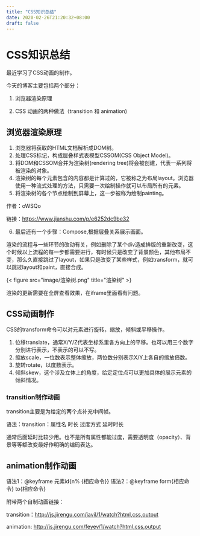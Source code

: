 ```yaml
---
title: "CSS知识总结"
date: 2020-02-26T21:20:32+08:00
draft: false
---
```

# CSS知识总结
最近学习了CSS动画的制作。

今天的博客主要包括两个部分：

1. 浏览器渲染原理
   
2. CSS 动画的两种做法（transition 和 animation)


## 浏览器渲染原理
1. 浏览器将获取的HTML文档解析成DOM树。
2. 处理CSS标记，构成层叠样式表模型CSSOM(CSS Object Model)。
3. 将DOM和CSSOM合并为渲染树(rendering tree)将会被创建，代表一系列将被渲染的对象。
4. 渲染树的每个元素包含的内容都是计算过的，它被称之为布局layout。浏览器使用一种流式处理的方法，只需要一次绘制操作就可以布局所有的元素。
5. 将渲染树的各个节点绘制到屏幕上，这一步被称为绘制painting。

作者：oWSQo

链接：https://www.jianshu.com/p/e6252dc9be32

6. 最后还有一个步骤：Compose,根据层叠关系展示画面。

渲染的流程与一些环节的改动有关，例如删除了某个div造成排版的重新改变，这个时候以上流程的每一步都需要进行，有时候只是改变了背景颜色，其他布局不变，那么久直接跳过了layout，如果只是改变了某些样式，例如transform，就可以跳过layout和paint，直接合成。

{< figure src="image/渲染树.png" title="渲染树" >}

渲染的更新需要在全屏查看效果，在iframe里面看有问题。

## CSS动画制作
CSS的transform命令可以对元素进行旋转，缩放，倾斜或平移操作。
1. 位移translate，通常X/Y/Z代表坐标系里各方向上的平移。也可以用三个数字分别进行表示，不表示的可以不写。
2. 缩放scale，一位数表示整体缩放，两位数分别表示X/Y上各自的缩放倍数。
3. 旋转rotate，以度数表示。
4. 倾斜skew，这个涉及立体上的角度，给定定位点可以更加具体的展示元素的倾斜情况。

### transition制作动画
transition主要是为给定的两个点补充中间帧。

语法：transition：属性名 时长 过度方式 延时时长

通常后面延时比较少用。也不是所有属性都能过度，需要透明度（opacity）、背景等等额改变最好作明确的编码表达。

## animation制作动画
语法1：@keyframe 元素id{n% {相应命令}}
语法2：@keyframe form{相应命令} to{相应命令}

附带两个自制动画链接：

transition：http://js.jirengu.com/javil/1/watch?html,css,output

animation: http://js.jirengu.com/feyev/1/watch?html,css,output